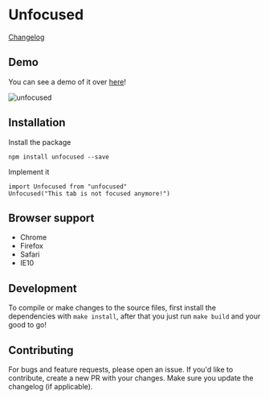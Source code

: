 # Unfocused

[Changelog](CHANGELOG.md)

## Demo
You can see a demo of it over [here](https://sebastianekstrom.github.io/unfocused/)!

![unfocused](https://cloud.githubusercontent.com/assets/1921046/15626977/3885c8e2-24d5-11e6-9b3b-61091a05c45e.gif)

## Installation

Install the package
```
npm install unfocused --save
```
Implement it
```
import Unfocused from "unfocused"
Unfocused("This tab is not focused anymore!")
```

## Browser support

* Chrome
* Firefox
* Safari
* IE10

## Development

To compile or make changes to the source files, first install the dependencies with `make install`, after that you just run `make build` and your good to go!

## Contributing

For bugs and feature requests, please open an issue. If you'd like to contribute, create a new PR
with your changes. Make sure you update the changelog (if applicable).
